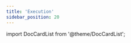 ```yaml
---
title: 'Execution'
sidebar_position: 20
---
```


import DocCardList from '@theme/DocCardList';

<DocCardList />
